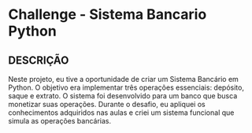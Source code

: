 # Challenge - Sistema Bancario Python
## DESCRIÇÃO
  Neste projeto, eu tive a oportunidade de criar um Sistema Bancário em Python. O objetivo era implementar três operações essenciais: depósito, saque e extrato.
  O sistema foi desenvolvido para um banco que busca monetizar suas operações. Durante o desafio, eu apliquei os conhecimentos adquiridos nas aulas e criei um sistema funcional que simula as operações bancárias.
